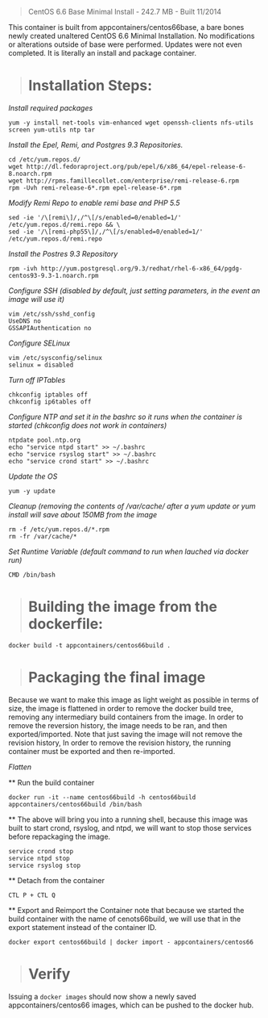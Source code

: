>  CentOS 6.6 Base Minimal Install - 242.7 MB - Built 11/2014

This container is built from appcontainers/centos66base, a bare bones newly created unaltered CentOS 6.6 Minimal Installation. No modifications or alterations outside of base were performed. Updates were not even completed. It is literally an install and package container.


># Installation Steps:

*Install required packages*

    yum -y install net-tools vim-enhanced wget openssh-clients nfs-utils screen yum-utils ntp tar

*Install the Epel, Remi, and Postgres 9.3 Repositories.*

    cd /etc/yum.repos.d/
    wget http://dl.fedoraproject.org/pub/epel/6/x86_64/epel-release-6-8.noarch.rpm
    wget http://rpms.famillecollet.com/enterprise/remi-release-6.rpm
    rpm -Uvh remi-release-6*.rpm epel-release-6*.rpm

*Modify Remi Repo to enable remi base and PHP 5.5*

    sed -ie '/\[remi\]/,/^\[/s/enabled=0/enabled=1/' /etc/yum.repos.d/remi.repo && \
    sed -ie '/\[remi-php55\]/,/^\[/s/enabled=0/enabled=1/' /etc/yum.repos.d/remi.repo

*Install the Postres 9.3 Repository*
       
    rpm -ivh http://yum.postgresql.org/9.3/redhat/rhel-6-x86_64/pgdg-centos93-9.3-1.noarch.rpm

*Configure SSH (disabled by default, just setting parameters, in the event an image will use it)*

    vim /etc/ssh/sshd_config 
    UseDNS no
    GSSAPIAuthentication no

*Configure SELinux*
    
    vim /etc/sysconfig/selinux
    selinux = disabled

*Turn off IPTables*
    
    chkconfig iptables off
    chkconfig ip6tables off

*Configure NTP and set it in the bashrc so it runs when the container is started (chkconfig does not work in containers)*

    ntpdate pool.ntp.org
    echo "service ntpd start" >> ~/.bashrc
    echo "service rsyslog start" >> ~/.bashrc
    echo "service crond start" >> ~/.bashrc

*Update the OS*

    yum -y update

*Cleanup (removing the contents of /var/cache/ after a yum update or yum install will save about 150MB from the image*

    rm -f /etc/yum.repos.d/*.rpm
    rm -fr /var/cache/*

*Set Runtime Variable (default command to run when lauched via docker run)*
    
    CMD /bin/bash


># Building the image from the dockerfile:
    
    docker build -t appcontainers/centos66build .


># Packaging the final image

Because we want to make this image as light weight as possible in terms of size, the image is flattened in order to remove the docker build tree, removing any intermediary build containers from the image. In order to remove the reversion history, the image needs to be ran, and then exported/imported. Note that just saving the image will not remove the revision history, In order to remove the revision history, the running container must be exported and then re-imported. 

*Flatten*

** Run the build container

    docker run -it --name centos66build -h centos66build  appcontainers/centos66build /bin/bash
    
** The above will bring you into a running shell, because this image was built to start crond, rsyslog, and ntpd, we will want to stop those services before repackaging the image. 

    service crond stop 
    service ntpd stop
    service rsyslog stop

** Detach from the container
    
    CTL P + CTL Q

** Export and Reimport the Container note that because we started the build container with the name of cenots66build, we will use that in the export statement instead of the container ID.
    
    docker export centos66build | docker import - appcontainers/centos66


># Verify

Issuing a `docker images` should now show a newly saved appcontainers/centos66 images, which can be pushed to the docker hub.    
